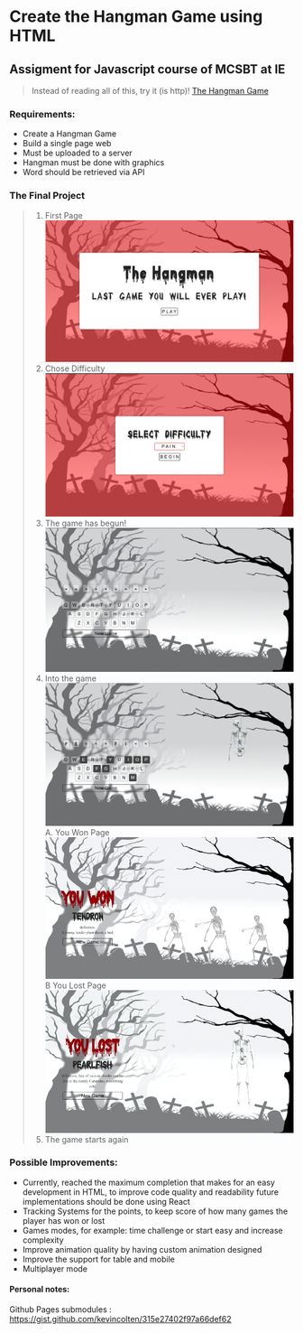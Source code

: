 # Create the Hangman Game using HTML
## Assigment for Javascript course of MCSBT at IE

> Instead of reading all of this, try it (is http)! [The Hangman Game](http://34.175.27.70)

### Requirements:
- Create a Hangman Game
- Build a single page web
- Must be uploaded to a server
- Hangman must be done with graphics
- Word should be retrieved via API

### The Final Project

>1. First Page
![FirstPage](./img/readme_imgs/img_0.png)
>2. Chose Difficulty
 ![DifficultyPage](./img/readme_imgs/img_1.png)
>3. The game has begun!
![FirstMomentInTheGame](./img/readme_imgs/img_2.png)
>4. Into the game
![IntoTheGame](./img/readme_imgs/img_3.png)
>A. You Won Page
>![ToBEChanged](./img/readme_imgs/won_gif.gif)
>B You Lost Page
>![ToBEChanged](./img/readme_imgs/lost_gif.gif)
>5. The game starts again


### Possible Improvements:
- Currently, reached the maximum completion that makes for an easy development in HTML, to improve code quality and readability future implementations should be done using React
- Tracking Systems for the points, to keep score of how many games the player has won or lost
- Games modes, for example: time challenge or start easy and increase complexity
- Improve animation quality by having custom animation designed
- Improve the support for table and mobile
- Multiplayer mode

#### Personal notes:
Github Pages submodules : https://gist.github.com/kevincolten/315e27402f97a66def62
